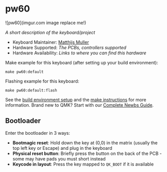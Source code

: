 # pw60

![pw60](imgur.com image replace me!)

*A short description of the keyboard/project*

* Keyboard Maintainer: [Matthijs Muller](https://github.com/Smollchunguns)
* Hardware Supported: *The PCBs, controllers supported*
* Hardware Availability: *Links to where you can find this hardware*

Make example for this keyboard (after setting up your build environment):

    make pw60:default

Flashing example for this keyboard:

    make pw60:default:flash

See the [build environment setup](https://docs.qmk.fm/#/getting_started_build_tools) and the [make instructions](https://docs.qmk.fm/#/getting_started_make_guide) for more information. Brand new to QMK? Start with our [Complete Newbs Guide](https://docs.qmk.fm/#/newbs).

## Bootloader

Enter the bootloader in 3 ways:

* **Bootmagic reset**: Hold down the key at (0,0) in the matrix (usually the top left key or Escape) and plug in the keyboard
* **Physical reset button**: Briefly press the button on the back of the PCB - some may have pads you must short instead
* **Keycode in layout**: Press the key mapped to `QK_BOOT` if it is available
